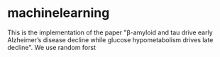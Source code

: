# machinelearning
This is the implementation of the paper "β-amyloid and tau drive early Alzheimer’s disease decline while glucose hypometabolism drives late decline". We use random forst
